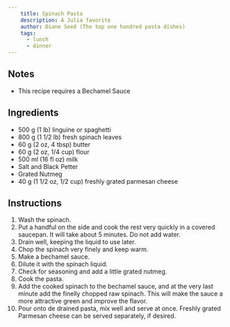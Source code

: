 ```yaml
---
    title: Spinach Pasta
    description: A Julia favorite
    author: Diane Seed (The top one hundred pasta dishes)
    tags:
      - lunch
      - dinner
---
```


## Notes

- This recipe requires a Bechamel Sauce

## Ingredients

- 500 g (1 lb) linguine or spaghetti
- 800 g (1 1/2 lb) fresh spinach leaves 
- 60 g (2 oz, 4 tbsp) butter
- 60 g (2 oz, 1/4 cup) flour
- 500 ml (16 fl oz) milk
- Salt and Black Petter
- Grated Nutmeg
- 40 g (1 1/2 oz, 1/2 cup) freshly grated parmesan cheese

## Instructions

1. Wash the spinach.
2. Put a handful on the side and cook the rest very quickly in a covered saucepan. It will take about 5 minutes. Do not add water.
3. Drain well, keeping the liquid to use later.
4. Chop the spinach very finely and keep warm.
5. Make a bechamel sauce.
6. Dilute it with the spinach liquid.
7. Check for seasoning and add a little grated nutmeg.
8. Cook the pasta.
9. Add the cooked spinach to the bechamel sauce, and at the very last minute add the finelly chopped raw spinach. This will make the sauce a more attractive green and improve the flavor.
10. Pour onto de drained pasta, mix well and serve at once. Freshly grated Parmesan cheese can be served separately, if desired.
